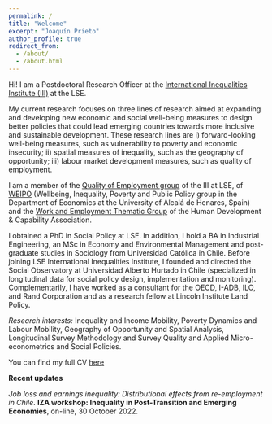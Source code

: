 ```yaml
---
permalink: /
title: "Welcome"
excerpt: "Joaquín Prieto"
author_profile: true
redirect_from: 
  - /about/
  - /about.html
---
```


Hi! I am a Postdoctoral Research Officer at the <a href="http://www.lse.ac.uk/International-Inequalities" target="_blank"> International Inequalities Institute (III)</a>  at the LSE. 

My current research focuses on three lines of research aimed at expanding and developing new economic and social well-being measures to design better policies that could lead emerging countries towards more inclusive and sustainable development. These research lines are i) forward-looking well-being measures, such as vulnerability to poverty and economic insecurity; ii) spatial measures of inequality, such as the geography of opportunity; iii) labour market development measures, such as quality of employment.

I am a member of the <a href="https://quality-employment.org" target="_blank"> Quality of Employment group</a> of the III at LSE, of <a href="https://sites.google.com/view/weipo/home/who-are-we" target="_blank"> WEIPO</a> (Wellbeing, Inequality, Poverty and Public Policy group in the Department of Economics at the University of Alcalá de Henares, Spain) and the <a href="https://hd-ca.org/thematic_group/work-employment)" target="_blank"> Work and Employment Thematic Group</a> of the Human Development & Capability Association.

I obtained a PhD in Social Policy at LSE. In addition, I hold a BA in Industrial Engineering, an MSc in Economy and Environmental Management and post-graduate studies in Sociology from Universidad Católica in Chile. Before joining LSE International Inequalities Institute, I founded and directed the Social Observatory at Universidad Alberto Hurtado in Chile (specialized in longitudinal data for social policy design, implementation and monitoring). Complementarily, I have worked as a consultant for the OECD, I-ADB, ILO, and Rand Corporation and as a research fellow at Lincoln Institute Land Policy.

_Research interests:_  Inequality and Income Mobility, Poverty Dynamics and Labour Mobility, Geography of Opportunity and Spatial Analysis, Longitudinal Survey Methodology and Survey Quality and Applied Micro-econometrics and Social Policies.

You can find my full CV <a href="https://prieto-joaquin.github.io/files/CV_Joaquin_Prieto_October_2022.pdf">here</a>

__Recent updates__

_Job loss and earnings inequality: Distributional effects from re-employment in Chile_. __IZA workshop: Inequality in Post-Transition and Emerging Economies__, on-line, 30 October 2022.

